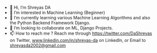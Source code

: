 - 👋 Hi, I’m Shreyas DA
- 👀 I’m interested in Machine Learning (Beginner)
- 🌱 I’m currently learning various Machine Learning Algorithms and also the Python Backend Framework Django.
- 💞️ I’m looking to collaborate on ML, Django Projects.
- 📫 How to reach me ? Reach me through https://twitter.com/DaShreyas on Twitter, www.linkedin.com/in/shreyas-da on LinkedIn, or Email to shreyasda2002@gmail.com

<!---
shreyasda/shreyasda is a ✨ special ✨ repository because its `README.md` (this file) appears on your GitHub profile.
You can click the Preview link to take a look at your changes.
--->
